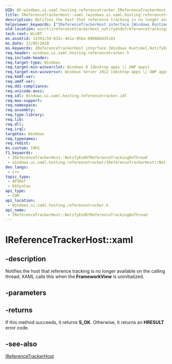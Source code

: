 ```yaml
---
UID: NF:windows.ui.xaml.hosting.referencetracker.IReferenceTrackerHost.NotifyEndOfReferenceTrackingOnThread
title: IReferenceTrackerHost::xaml (windows.ui.xaml.hosting.referencetracker.h)
description: Notifies the host that reference tracking is no longer available on the calling thread; XAML calls this when the FrameworkView is uninitialized.
helpviewer_keywords: ["IReferenceTrackerHost interface [Windows Runtime]","NotifyEndOfReferenceTrackingOnThread method","IReferenceTrackerHost.NotifyEndOfReferenceTrackingOnThread","IReferenceTrackerHost.xaml","IReferenceTrackerHost::NotifyEndOfReferenceTrackingOnThread","IReferenceTrackerHost::xaml","NotifyEndOfReferenceTrackingOnThread","NotifyEndOfReferenceTrackingOnThread method [Windows Runtime]","NotifyEndOfReferenceTrackingOnThread method [Windows Runtime]","IReferenceTrackerHost interface","windows/IReferenceTrackerHost::NotifyEndOfReferenceTrackingOnThread","winrt.ireferencetrackerhost_notifyendofreferencetrackingonthread"]
old-location: winrt\ireferencetrackerhost_notifyendofreferencetrackingonthread.htm
tech.root: WinRT
ms.assetid: 14391c59-832c-441a-956a-090888d35c81
ms.date: 12/05/2018
ms.keywords: IReferenceTrackerHost interface [Windows Runtime],NotifyEndOfReferenceTrackingOnThread method, IReferenceTrackerHost.NotifyEndOfReferenceTrackingOnThread, IReferenceTrackerHost.xaml, IReferenceTrackerHost::NotifyEndOfReferenceTrackingOnThread, IReferenceTrackerHost::xaml, NotifyEndOfReferenceTrackingOnThread, NotifyEndOfReferenceTrackingOnThread method [Windows Runtime], NotifyEndOfReferenceTrackingOnThread method [Windows Runtime],IReferenceTrackerHost interface, windows/IReferenceTrackerHost::NotifyEndOfReferenceTrackingOnThread, winrt.ireferencetrackerhost_notifyendofreferencetrackingonthread
req.header: windows.ui.xaml.hosting.referencetracker.h
req.include-header: 
req.target-type: Windows
req.target-min-winverclnt: Windows 8 [desktop apps \| UWP apps]
req.target-min-winversvr: Windows Server 2012 [desktop apps \| UWP apps]
req.kmdf-ver: 
req.umdf-ver: 
req.ddi-compliance: 
req.unicode-ansi: 
req.idl: Windows.ui.xaml.hosting.referencetracker.idl
req.max-support: 
req.namespace: 
req.assembly: 
req.type-library: 
req.lib: 
req.dll: 
req.irql: 
targetos: Windows
req.typenames: 
req.redist: 
ms.custom: 19H1
f1_keywords:
 - IReferenceTrackerHost::NotifyEndOfReferenceTrackingOnThread
 - windows.ui.xaml.hosting.referencetracker/IReferenceTrackerHost::NotifyEndOfReferenceTrackingOnThread
dev_langs:
 - c++
topic_type:
 - APIRef
 - kbSyntax
api_type:
 - COM
api_location:
 - Windows.ui.xaml.hosting.referencetracker.h
api_name:
 - IReferenceTrackerHost::NotifyEndOfReferenceTrackingOnThread
---
```


# IReferenceTrackerHost::xaml


## -description

Notifies the host that reference tracking is no longer available on the calling thread; XAML calls this when the <b>FrameworkView</b> is uninitialized.

## -parameters

## -returns

If this method succeeds, it returns <b xmlns:loc="http://microsoft.com/wdcml/l10n">S_OK</b>. Otherwise, it returns an <b xmlns:loc="http://microsoft.com/wdcml/l10n">HRESULT</b> error code.

## -see-also

<a href="/windows/desktop/api/windows.ui.xaml.hosting.referencetracker/nn-windows-ui-xaml-hosting-referencetracker-ireferencetrackerhost">IReferenceTrackerHost</a>

